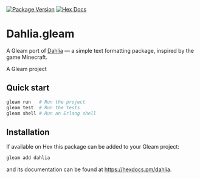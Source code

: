 [![Package Version](https://img.shields.io/hexpm/v/dahlia)](https://hex.pm/packages/dahlia)
[![Hex Docs](https://img.shields.io/badge/hex-docs-ffaff3)](https://hexdocs.pm/dahlia/)

# Dahlia.gleam

A Gleam port of [Dahlia](https://github.com/trag1c/Dahlia) — a simple text formatting package, inspired by the game Minecraft.


A Gleam project

## Quick start

```sh
gleam run   # Run the project
gleam test  # Run the tests
gleam shell # Run an Erlang shell
```

## Installation

If available on Hex this package can be added to your Gleam project:

```sh
gleam add dahlia
```

and its documentation can be found at <https://hexdocs.pm/dahlia>.
